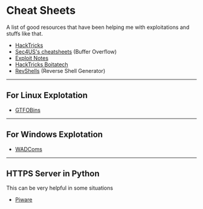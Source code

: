 # Cheat Sheets
A list of good resources that have been helping me with exploitations and stuffs like that.

- [HackTricks](https://book.hacktricks.xyz/)
- [Sec4US's cheatsheets](https://cheatsheet.sec4us.com.br/) (Buffer Overflow)
- [Exploit Notes](https://exploit-notes.hdks.org/)
- [HackTricks Boitatech](https://hacktricks.boitatech.com.br/)
- [RevShells](https://www.revshells.com/) (Reverse Shell Generator)

---

## For Linux Explotation
- [GTFOBins](https://gtfobins.github.io/)

---

## For Windows Explotation
- [WADComs](https://wadcoms.github.io/)

---

## HTTPS Server in Python
This can be very helpful in some situations
- [Piware](https://piware.de/2011/01/creating-an-https-server-in-python/)
